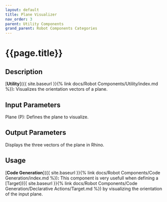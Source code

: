 ```yaml
---
layout: default
title: Plane Visualizer
nav_order: 3
parent: Utility Components
grand_parent: Robot Components Categories
---
```


# **{{page.title}}**

## **Description**

[**Utility**]({{ site.baseurl }}{% link docs/Robot Components/Utility/index.md %})**:**
Visualizes the orientation vectors of a plane.

## **Input Parameters**

Plane (P): Defines the plane to visualize.

## **Output Parameters**

Displays the three vectors of the plane in Rhino.

## **Usage**

[**Code Generation**]({{ site.baseurl }}{% link docs/Robot Components/Code Generation/index.md %})**:**
This component is very usefull when defining a [Target]({{ site.baseurl }}{% link docs/Robot Components/Code Generation/Declarative Actions/Target.md %}) by
visualizing the orientation of the input plane.